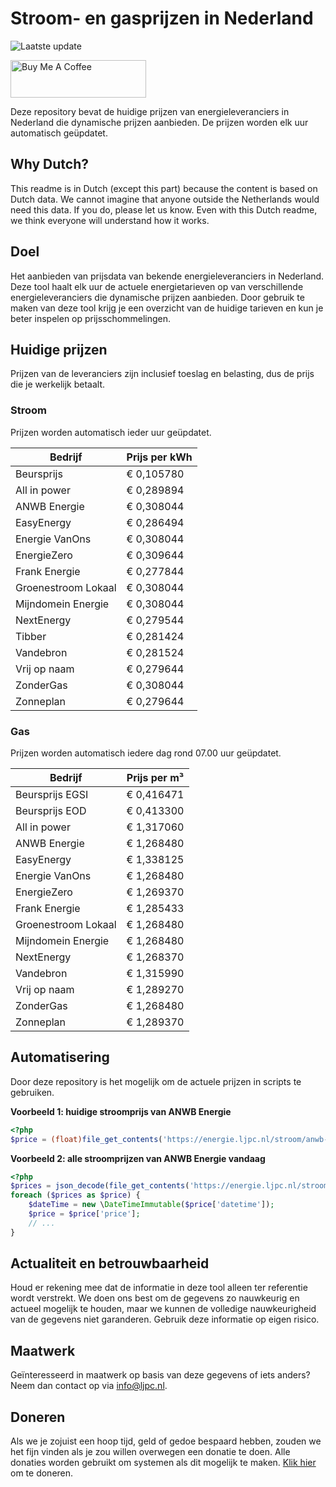 # Stroom- en gasprijzen in Nederland

![Laatste update](https://img.shields.io/badge/laatste%20update-2024--10--30%2014%3A00%20CET-brightgreen)

<a href="https://www.buymeacoffee.com/Lars-" target="_blank"><img src="https://cdn.buymeacoffee.com/buttons/v2/default-orange.png" alt="Buy Me A Coffee" height="60" style="height: 60px !important;width: 217px !important;" ></a>

Deze repository bevat de huidige prijzen van energieleveranciers in Nederland die dynamische prijzen aanbieden. De prijzen worden elk uur automatisch geüpdatet.

## Why Dutch?

This readme is in Dutch (except this part) because the content is based on Dutch data. We cannot imagine that anyone outside the Netherlands would need this data. If you do, please let us know. Even with this Dutch readme, we think
everyone will understand how it works.

## Doel

Het aanbieden van prijsdata van bekende energieleveranciers in Nederland. Deze tool haalt elk uur de actuele energietarieven op van verschillende energieleveranciers die dynamische prijzen aanbieden. Door gebruik te maken van deze tool
krijg je een overzicht van de huidige tarieven en kun je beter inspelen op prijsschommelingen.

## Huidige prijzen

Prijzen van de leveranciers zijn inclusief toeslag en belasting, dus de prijs die je werkelijk betaalt.

### Stroom

Prijzen worden automatisch ieder uur geüpdatet.

 Bedrijf | Prijs per kWh 
---------|---------------
Beursprijs | € 0,105780
All in power | € 0,289894
ANWB Energie | € 0,308044
EasyEnergy | € 0,286494
Energie VanOns | € 0,308044
EnergieZero | € 0,309644
Frank Energie | € 0,277844
Groenestroom Lokaal | € 0,308044
Mijndomein Energie | € 0,308044
NextEnergy | € 0,279544
Tibber | € 0,281424
Vandebron | € 0,281524
Vrij op naam | € 0,279644
ZonderGas | € 0,308044
Zonneplan | € 0,279644


### Gas

Prijzen worden automatisch iedere dag rond 07.00 uur geüpdatet.

 Bedrijf | Prijs per m³ 
---------|--------------
Beursprijs EGSI | € 0,416471
Beursprijs EOD | € 0,413300
All in power | € 1,317060
ANWB Energie | € 1,268480
EasyEnergy | € 1,338125
Energie VanOns | € 1,268480
EnergieZero | € 1,269370
Frank Energie | € 1,285433
Groenestroom Lokaal | € 1,268480
Mijndomein Energie | € 1,268480
NextEnergy | € 1,268370
Vandebron | € 1,315990
Vrij op naam | € 1,289270
ZonderGas | € 1,268480
Zonneplan | € 1,289370


## Automatisering

Door deze repository is het mogelijk om de actuele prijzen in scripts te gebruiken.

**Voorbeeld 1: huidige stroomprijs van ANWB Energie**

```php
<?php
$price = (float)file_get_contents('https://energie.ljpc.nl/stroom/anwb-energie-nu.txt');

```

**Voorbeeld 2: alle stroomprijzen van ANWB Energie vandaag**

```php
<?php
$prices = json_decode(file_get_contents('https://energie.ljpc.nl/stroom/all-in-power-vandaag.json'),true);
foreach ($prices as $price) {
    $dateTime = new \DateTimeImmutable($price['datetime']);
    $price = $price['price'];
    // ...
}
```

## Actualiteit en betrouwbaarheid

Houd er rekening mee dat de informatie in deze tool alleen ter referentie wordt verstrekt. We doen ons best om de gegevens zo nauwkeurig en actueel mogelijk te houden, maar we kunnen de volledige nauwkeurigheid van de gegevens niet
garanderen. Gebruik deze informatie op eigen risico.

## Maatwerk

Geïnteresseerd in maatwerk op basis van deze gegevens of iets anders? Neem dan contact op
via [info@ljpc.nl](mailto:info@ljpc.nl?subject=Energie%20prijzen).

## Doneren

Als we je zojuist een hoop tijd, geld of gedoe bespaard hebben, zouden we het fijn vinden als je zou willen overwegen een
donatie te doen. Alle donaties worden gebruikt om systemen als dit mogelijk te
maken. [Klik hier](https://www.buymeacoffee.com/Lars-) om te doneren.
